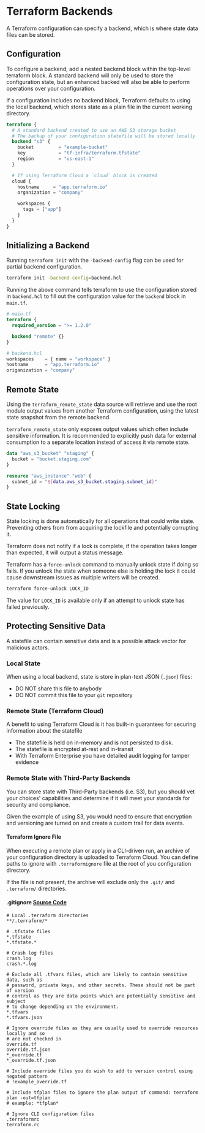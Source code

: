 # Terraform Backends

A Terraform configuration can specify a backend, which is where state data files
can be stored.

## Configuration

To configure a backend, add a nested backend block within the top-level terraform
block. A standard backend will only be used to store the configuration state, but an
enhanced backed will also be able to perform operations over your configuration.

If a configuration includes no backend block, Terraform defaults to using the local
backend, which stores state as a plain file in the current working directory.

```terraform
terraform {
  # A standard backend created to use an AWS S3 storage bucket
  # The backup of your configuration statefile will be stored locally
  backend "s3" {
    bucket         = "example-bucket"
    key            = "tf-infra/terraform.tfstate"
    region         = "us-east-1"
  }

  # If using Terraform Cloud a `cloud` block is created
  cloud {
    hostname     = "app.terraform.io"
    organization = "company"

    workspaces {
      tags = ["app"]
    }
  }
}
```

## Initializing a Backend

Running `terraform init` with the `-backend-config` flag can be used for partial
backend configuration.

```bash
terraform init -backend-config=backend.hcl
```

Running the above command tells terraform to use the configuration stored in
`backend.hcl` to fill out the configuration value for the `backend` block in `main.tf`.

```terraform
# main.tf
terraform {
  required_version = ">= 1.2.0"

  backend "remote" {}
}

# backend.hcl
workspaces    = { name = "workspace" }
hostname      = "app.terraform.io"
origanization = "company"
```

## Remote State

Using the `terraform_remote_state` data source will retrieve and use the root
module output values from another Terraform configuration, using the latest state
snapshot from the remote backend.

`terraform_remote_state` only exposes output values which often include sensitive
information. It is recommended to explicitly push data for external consumption
to a separate location instead of access it via remote state.

```terraform
data "aws_s3_bucket" "staging" {
  bucket = "bucket.staging.com"
}

resource "aws_instance" "web" {
  subnet_id = "${data.aws_s3_bucket.staging.subnet_id}"
}
```

## State Locking

State locking is done automatically for all operations that could write state.
Preventing others from from acquiring the lockfile and potentially corrupting it.

Terraform does not notify if a lock is complete, if the operation takes longer than
expected, it will output a status message.

Terraform has a `force-unlock` command to manually unlock state if doing so fails.
If you unlock the state when someone else is holding the lock it could cause downstream
issues as multiple writers will be created.

```bash
terraform force-unlock LOCK_ID
```

The value for `LOCK_ID` is available only if an attempt to unlock state has failed
previously.

## Protecting Sensitive Data

A statefile can contain sensitive data and is a possible attack vector for
malicious actors.

### Local State

When using a local backend, state is store in plan-text JSON (`.json`) files:

- DO NOT share this file to anybody
- DO NOT commit this file to your `git` repository

### Remote State (Terraform Cloud)

A benefit to using Terraform Cloud is it has built-in guarantees for securing
information about the statefile

- The statefile is held on in-memory and is not persisted to disk.
- The statefile is encrypted at-rest and in-transit
- With Terraform Enterprise you have detailed audit logging for tamper
  evidence

### Remote State with Third-Party Backends

You can store state with Third-Party backends (i.e. S3), but you should vet your
choices' capabilities and determine if it will meet your standards for security
and compliance.

Given the example of using S3, you would need to ensure that encryption and
versioning are turned on and create a custom trail for data events.

#### Terraform Ignore File

When executing a remote plan or apply in a CLI-driven run, an archive of your
configuration directory is uploaded to Terraform Cloud. You can define paths to
ignore with `.terraformignore` file at the root of you configuration directory.

If the file is not present, the archive will exclude only the `.git/` and
`.terraform/` directories.

#### .gitignore [Source Code](https://github.com/github/gitignore/blob/main/Terraform.gitignore)

```gitignore
# Local .terraform directories
**/.terraform/*

# .tfstate files
*.tfstate
*.tfstate.*

# Crash log files
crash.log
crash.*.log

# Exclude all .tfvars files, which are likely to contain sensitive data, such as
# password, private keys, and other secrets. These should not be part of version
# control as they are data points which are potentially sensitive and subject
# to change depending on the environment.
*.tfvars
*.tfvars.json

# Ignore override files as they are usually used to override resources locally and so
# are not checked in
override.tf
override.tf.json
*_override.tf
*_override.tf.json

# Include override files you do wish to add to version control using negated pattern
# !example_override.tf

# Include tfplan files to ignore the plan output of command: terraform plan -out=tfplan
# example: *tfplan*

# Ignore CLI configuration files
.terraformrc
terraform.rc
```

